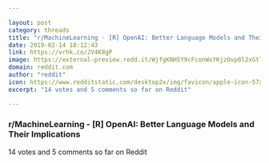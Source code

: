 ```yaml
---

layout: post
category: threads
title: "r/MachineLearning - [R] OpenAI: Better Language Models and Their Implications"
date: 2019-02-14 18:12:43
link: https://vrhk.co/2V4K8gP
image: https://external-preview.redd.it/WjfgKNHSY9cFconWxYKjzOvp8l2xGtla7DF-bMBiFTQ.jpg?auto=webp&s=9fdd289bfe996a84e0b84f14ae73df08f332117b
domain: reddit.com
author: "reddit"
icon: https://www.redditstatic.com/desktop2x/img/favicon/apple-icon-57x57.png
excerpt: "14 votes and 5 comments so far on Reddit"

---
```


### r/MachineLearning - [R] OpenAI: Better Language Models and Their Implications

14 votes and 5 comments so far on Reddit